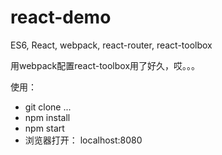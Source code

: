 # react-demo

ES6, React, webpack, react-router, react-toolbox

用webpack配置react-toolbox用了好久，哎。。。

使用：
 - git clone ...
 - npm install
 - npm start
 - 浏览器打开： localhost:8080
